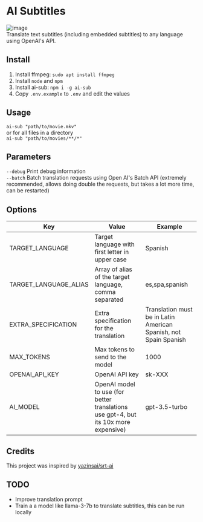 # AI Subtitles
![image](https://github.com/ilarramendi/srt-ai/assets/30437204/eabb5f87-4143-4ccc-bf28-058239d8e450)  
Translate text subtitles (including embedded subtitles) to any language using OpenAI's API.  

## Install
1. Install ffmpeg: `sudo apt install ffmpeg`
2. Install `node` and `npm`
3. Install ai-sub: `npm i -g ai-sub` 
4. Copy `.env.example` to `.env` and edit the values

## Usage
`ai-sub "path/to/movie.mkv"`  
or for all files in a directory  
`ai-sub "path/to/movies/**/*"`  

## Parameters
`--debug` Print debug information  
`--batch` Batch translation requests using Open AI's Batch API (extremely recommended, allows doing double the requests, but takes a lot more time, can be restarted)  

## Options
| Key                   | Value                                                                               | Example                                                          |
|-----------------------|-------------------------------------------------------------------------------------|------------------------------------------------------------------|
| TARGET_LANGUAGE       | Target language with first letter in upper case                                     | Spanish                                                          |
| TARGET_LANGUAGE_ALIAS | Array of alias of the target language, comma separated                              | es,spa,spanish                                                   |
| EXTRA_SPECIFICATION   | Extra specification for the translation                                             | Translation must be in Latin American Spanish, not Spain Spanish |
| MAX_TOKENS            | Max tokens to send to the model                                                     | 1000                                                             |
| OPENAI_API_KEY        | OpenAI API key                                                                      | sk-XXX                                                           |
| AI_MODEL              | OpenAI model to use (for better translations use gpt-4, but its 10x more expensive) | gpt-3.5-turbo                                                    |

## Credits
This project was inspired by [yazinsai/srt-ai](https://github.com/yazinsai/srt-ai)

## TODO
- Improve translation prompt  
- Train a a model like llama-3-7b to translate subtitles, this can be run locally  
